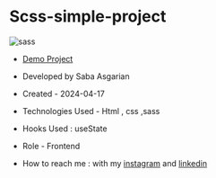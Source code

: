 # Scss-simple-project





![sass](https://github.com/SabaAsgarian/Scss-simple-project/assets/166124662/db51b956-14d0-4cbe-bef4-fbb4a5b78579)



- [Demo Project]( https://sabaasgarian.github.io/Scss-simple-project/)

- Developed by Saba Asgarian

- Created - 2024-04-17

- Technologies Used - Html , css ,sass

- Hooks Used : useState 

- Role - Frontend

- How to reach me : with my [instagram](https://www.instagram.com/saba_asgarian_web?igsh=M2Z2dTU3cHFmeW1o&utm_source=qr) and [linkedin](https://www.linkedin.com/in/saba-asgarian-69161088?utm_source=share&utm_campaign=share_via&utm_content=profile&utm_medium=ios_app)

